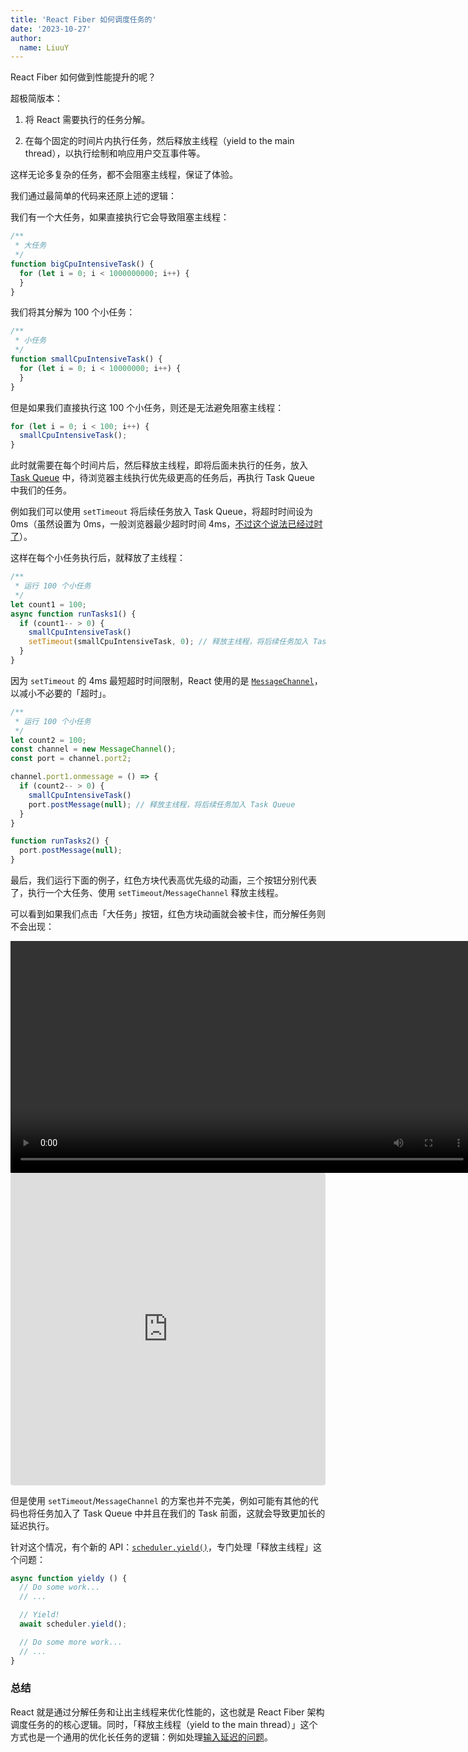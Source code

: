 ```yaml
---
title: 'React Fiber 如何调度任务的'
date: '2023-10-27'
author:
  name: LiuuY
---
```


React Fiber 如何做到性能提升的呢？

超极简版本：

1. 将 React 需要执行的任务分解。

2. 在每个固定的时间片内执行任务，然后释放主线程（yield to the main thread），以执行绘制和响应用户交互事件等。

这样无论多复杂的任务，都不会阻塞主线程，保证了体验。

我们通过最简单的代码来还原上述的逻辑：

我们有一个大任务，如果直接执行它会导致阻塞主线程：

```javascript
/**
 * 大任务
 */
function bigCpuIntensiveTask() {
  for (let i = 0; i < 1000000000; i++) {
  }
}
```

我们将其分解为 100 个小任务：

```javascript
/**
 * 小任务
 */
function smallCpuIntensiveTask() {
  for (let i = 0; i < 10000000; i++) {
  }
}
```

但是如果我们直接执行这 100 个小任务，则还是无法避免阻塞主线程：

```javascript
for (let i = 0; i < 100; i++) {
  smallCpuIntensiveTask();
}
```

此时就需要在每个时间片后，然后释放主线程，即将后面未执行的任务，放入 [Task Queue](https://javascript.info/event-loop#macrotasks-and-microtasks) 中，待浏览器主线执行优先级更高的任务后，再执行 Task Queue 中我们的任务。

例如我们可以使用 `setTimeout` 将后续任务放入 Task Queue，将超时时间设为 0ms（虽然设置为 0ms，一般浏览器最少超时时间 4ms，[不过这个说法已经过时了](https://liuuy.cc/posts/setTimeout)）。

这样在每个小任务执行后，就释放了主线程：

```javascript
/**
 * 运行 100 个小任务
 */
let count1 = 100;
async function runTasks1() {
  if (count1-- > 0) {
    smallCpuIntensiveTask()
    setTimeout(smallCpuIntensiveTask, 0); // 释放主线程，将后续任务加入 Task Queue
  }
}
```

因为 `setTimeout` 的 4ms 最短超时时间限制，React 使用的是 [`MessageChannel`](https://github.com/facebook/react/blob/9e3b772b8cabbd8cadc7522ebe3dde3279e79d9e/packages/scheduler/src/forks/Scheduler.js#L568C3-L568C3)，以减小不必要的「超时」。

```javascript
/**
 * 运行 100 个小任务
 */
let count2 = 100;
const channel = new MessageChannel();
const port = channel.port2;

channel.port1.onmessage = () => {
  if (count2-- > 0) {
    smallCpuIntensiveTask()
    port.postMessage(null); // 释放主线程，将后续任务加入 Task Queue
  }
}

function runTasks2() {
  port.postMessage(null);
}
```

最后，我们运行下面的例子，红色方块代表高优先级的动画，三个按钮分别代表了，执行一个大任务、使用 `setTimeout`/`MessageChannel` 释放主线程。

可以看到如果我们点击「大任务」按钮，红色方块动画就会被卡住，而分解任务则不会出现：

<video width="741" controls>
  <source src="/assets/images/react-schedule-work/record.mov" type="video/mp4">
  Your browser does not support HTML video.
</video>

</br>

<iframe src="https://codesandbox.io/embed/yieldtomain-wthtnt?fontsize=14&hidenavigation=1&theme=dark"
     style="width:100%; height:500px; border:0; border-radius: 4px; overflow:hidden;"
     title="yieldToMain"
     allow="accelerometer; ambient-light-sensor; camera; encrypted-media; geolocation; gyroscope; hid; microphone; midi; payment; usb; vr; xr-spatial-tracking"
     sandbox="allow-forms allow-modals allow-popups allow-presentation allow-same-origin allow-scripts"
   ></iframe>

但是使用 `setTimeout`/`MessageChannel` 的方案也并不完美，例如可能有其他的代码也将任务加入了 Task Queue 中并且在我们的 Task 前面，这就会导致更加长的延迟执行。

针对这个情况，有个新的 API：[`scheduler.yield()`](https://github.com/WICG/scheduling-apis/blob/main/explainers/yield-and-continuation.md)，专门处理「释放主线程」这个问题：

```javascript
async function yieldy () {
  // Do some work...
  // ...

  // Yield!
  await scheduler.yield();

  // Do some more work...
  // ...
}
```

### 总结

React 就是通过分解任务和让出主线程来优化性能的，这也就是 React Fiber 架构调度任务的的核心逻辑。同时，「释放主线程（yield to the main thread）」这个方式也是一个通用的优化长任务的逻辑：例如处理[输入延迟的问题](https://web.dev/articles/optimize-input-delay#avoid_long_tasks)。



